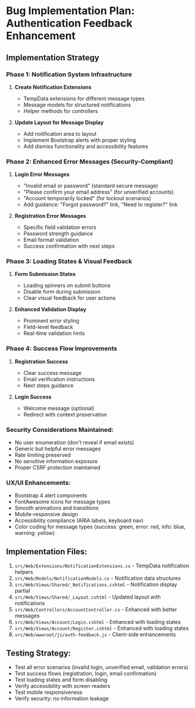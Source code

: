 # Bug Implementation Plan: Authentication Feedback Enhancement

## Implementation Strategy

### Phase 1: Notification System Infrastructure
1. **Create Notification Extensions**
   - TempData extensions for different message types
   - Message models for structured notifications
   - Helper methods for controllers

2. **Update Layout for Message Display**
   - Add notification area to layout
   - Implement Bootstrap alerts with proper styling
   - Add dismiss functionality and accessibility features

### Phase 2: Enhanced Error Messages (Security-Compliant)
1. **Login Error Messages**
   - "Invalid email or password" (standard secure message)
   - "Please confirm your email address" (for unverified accounts)
   - "Account temporarily locked" (for lockout scenarios)
   - Add guidance: "Forgot password?" link, "Need to register?" link

2. **Registration Error Messages**
   - Specific field validation errors
   - Password strength guidance
   - Email format validation
   - Success confirmation with next steps

### Phase 3: Loading States & Visual Feedback
1. **Form Submission States**
   - Loading spinners on submit buttons
   - Disable form during submission
   - Clear visual feedback for user actions

2. **Enhanced Validation Display**
   - Prominent error styling
   - Field-level feedback
   - Real-time validation hints

### Phase 4: Success Flow Improvements
1. **Registration Success**
   - Clear success message
   - Email verification instructions
   - Next steps guidance

2. **Login Success**
   - Welcome message (optional)
   - Redirect with context preservation

### Security Considerations Maintained:
- No user enumeration (don't reveal if email exists)
- Generic but helpful error messages
- Rate limiting preserved
- No sensitive information exposure
- Proper CSRF protection maintained

### UX/UI Enhancements:
- Bootstrap 4 alert components
- FontAwesome icons for message types
- Smooth animations and transitions
- Mobile-responsive design
- Accessibility compliance (ARIA labels, keyboard nav)
- Color coding for message types (success: green, error: red, info: blue, warning: yellow)

## Implementation Files:
1. `src/Web/Extensions/NotificationExtensions.cs` - TempData notification helpers
2. `src/Web/Models/NotificationModels.cs` - Notification data structures  
3. `src/Web/Views/Shared/_Notifications.cshtml` - Notification display partial
4. `src/Web/Views/Shared/_Layout.cshtml` - Updated layout with notifications
5. `src/Web/Controllers/AccountController.cs` - Enhanced with better messages
6. `src/Web/Views/Account/Login.cshtml` - Enhanced with loading states
7. `src/Web/Views/Account/Register.cshtml` - Enhanced with loading states
8. `src/Web/wwwroot/js/auth-feedback.js` - Client-side enhancements

## Testing Strategy:
- Test all error scenarios (invalid login, unverified email, validation errors)
- Test success flows (registration, login, email confirmation)
- Test loading states and form disabling
- Verify accessibility with screen readers
- Test mobile responsiveness
- Verify security: no information leakage
